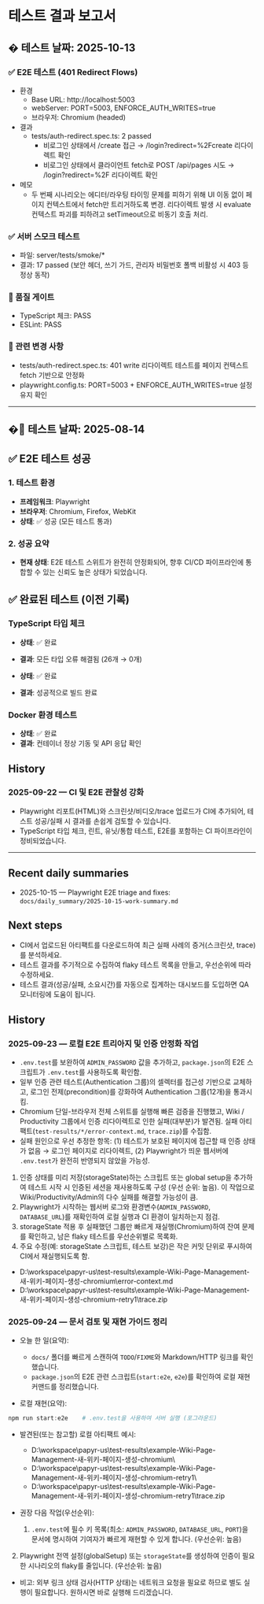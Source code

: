 # 테스트 결과 보고서

## �️ 테스트 날짜: 2025-10-13

### ✅ E2E 테스트 (401 Redirect Flows)

- 환경
  - Base URL: http://localhost:5003
  - webServer: PORT=5003, ENFORCE_AUTH_WRITES=true
  - 브라우저: Chromium (headed)
- 결과
  - tests/auth-redirect.spec.ts: 2 passed
    - 비로그인 상태에서 /create 접근 → /login?redirect=%2Fcreate 리다이렉트 확인
    - 비로그인 상태에서 클라이언트 fetch로 POST /api/pages 시도 → /login?redirect=%2F 리다이렉트 확인
- 메모
  - 두 번째 시나리오는 에디터/라우팅 타이밍 문제를 피하기 위해 UI 이동 없이 페이지 컨텍스트에서 fetch만 트리거하도록 변경. 리다이렉트 발생 시 evaluate 컨텍스트 파괴를 피하려고 setTimeout으로 비동기 호출 처리.

### ✅ 서버 스모크 테스트

- 파일: server/tests/smoke/\*
- 결과: 17 passed (보안 헤더, 쓰기 가드, 관리자 비밀번호 폴백 비활성 시 403 등 정상 동작)

### 🔧 품질 게이트

- TypeScript 체크: PASS
- ESLint: PASS

### 📎 관련 변경 사항

- tests/auth-redirect.spec.ts: 401 write 리다이렉트 테스트를 페이지 컨텍스트 fetch 기반으로 안정화
- playwright.config.ts: PORT=5003 + ENFORCE_AUTH_WRITES=true 설정 유지 확인

---

## �📅 테스트 날짜: 2025-08-14

## ✅ E2E 테스트 성공

### 1. 테스트 환경

- **프레임워크**: Playwright
- **브라우저**: Chromium, Firefox, WebKit
- **상태**: ✅ 성공 (모든 테스트 통과)

### 2. 성공 요약

- **현재 상태**: E2E 테스트 스위트가 완전히 안정화되어, 향후 CI/CD 파이프라인에 통합할 수 있는 신뢰도 높은 상태가 되었습니다.

## ✅ 완료된 테스트 (이전 기록)

### TypeScript 타입 체크

- **상태**: ✅ 완료
- **결과**: 모든 타입 오류 해결됨 (26개 → 0개)

- **상태**: ✅ 완료
- **결과**: 성공적으로 빌드 완료

### Docker 환경 테스트

- **상태**: ✅ 완료
- **결과**: 컨테이너 정상 기동 및 API 응답 확인

## History

### 2025-09-22 — CI 및 E2E 관찰성 강화

- Playwright 리포트(HTML)와 스크린샷/비디오/trace 업로드가 CI에 추가되어, 테스트 성공/실패 시 결과를 손쉽게 검토할 수 있습니다.
- TypeScript 타입 체크, 린트, 유닛/통합 테스트, E2E를 포함하는 CI 파이프라인이 정비되었습니다.

---

## Recent daily summaries

- 2025-10-15 — Playwright E2E triage and fixes: `docs/daily_summary/2025-10-15-work-summary.md`

## Next steps

- CI에서 업로드된 아티팩트를 다운로드하여 최근 실패 사례의 증거(스크린샷, trace)를 분석하세요.
- 테스트 결과를 주기적으로 수집하여 flaky 테스트 목록을 만들고, 우선순위에 따라 수정하세요.
- 테스트 결과(성공/실패, 소요시간)를 자동으로 집계하는 대시보드를 도입하면 QA 모니터링에 도움이 됩니다.

## History

### 2025-09-23 — 로컬 E2E 트리아지 및 인증 안정화 작업

- `.env.test`를 보완하여 `ADMIN_PASSWORD` 값을 추가하고, `package.json`의 E2E 스크립트가 `.env.test`를 사용하도록 확인함.
- 일부 인증 관련 테스트(Authentication 그룹)의 셀렉터를 접근성 기반으로 교체하고, 로그인 전제(precondition)를 강화하여 Authentication 그룹(12개)을 통과시킴.
- Chromium 단일-브라우저 전체 스위트를 실행해 빠른 검증을 진행했고, Wiki / Productivity 그룹에서 인증 리다이렉트로 인한 실패(대부분)가 발견됨. 실패 아티팩트(`test-results/*/error-context.md`, `trace.zip`)를 수집함.
- 실패 원인으로 우선 추정한 항목: (1) 테스트가 보호된 페이지에 접근할 때 인증 상태가 없음 → 로그인 페이지로 리다이렉트, (2) Playwright가 띄운 웹서버에 `.env.test`가 완전히 반영되지 않았을 가능성.

1.  인증 상태를 미리 저장(storageState)하는 스크립트 또는 global setup을 추가하여 테스트 시작 시 인증된 세션을 재사용하도록 구성 (우선 순위: 높음). 이 작업으로 Wiki/Productivity/Admin의 다수 실패를 해결할 가능성이 큼.
2.  Playwright가 시작하는 웹서버 로그와 환경변수(`ADMIN_PASSWORD`, `DATABASE_URL`)를 재확인하여 로컬 실행과 CI 환경이 일치하는지 점검.
3.  storageState 적용 후 실패했던 그룹만 빠르게 재실행(Chromium)하여 잔여 문제를 확인하고, 남은 flaky 테스트를 우선순위별로 목록화.
4.  주요 수정(예: storageState 스크립트, 테스트 보강)은 작은 커밋 단위로 푸시하여 CI에서 재실행되도록 함.

- D:\workspace\papyr-us\test-results\example-Wiki-Page-Management-새-위키-페이지-생성-chromium\error-context.md
- D:\workspace\papyr-us\test-results\example-Wiki-Page-Management-새-위키-페이지-생성-chromium-retry1\trace.zip

### 2025-09-24 — 문서 검토 및 재현 가이드 정리

- 오늘 한 일(요약):
  - `docs/` 폴더를 빠르게 스캔하여 `TODO`/`FIXME`와 Markdown/HTTP 링크를 확인했습니다.
  - `package.json`의 E2E 관련 스크립트(`start:e2e`, `e2e`)를 확인하여 로컬 재현 커맨드를 정리했습니다.

- 로컬 재현(요약):

```powershell
npm run start:e2e    # .env.test을 사용하여 서버 실행 (포그라운드)
```

- 발견된(또는 참고할) 로컬 아티팩트 예시:
  - D:\\workspace\\papyr-us\\test-results\\example-Wiki-Page-Management-새-위키-페이지-생성-chromium\\
  - D:\\workspace\\papyr-us\\test-results\\example-Wiki-Page-Management-새-위키-페이지-생성-chromium-retry1\\
  - D:\\workspace\\papyr-us\\test-results\\example-Wiki-Page-Management-새-위키-페이지-생성-chromium-retry1\\trace.zip

- 권장 다음 작업(우선순위):
  1. `.env.test`에 필수 키 목록(최소: `ADMIN_PASSWORD`, `DATABASE_URL`, `PORT`)을 문서에 명시하여 기여자가 빠르게 재현할 수 있게 합니다. (우선순위: 높음)

2.  Playwright 전역 설정(globalSetup) 또는 `storageState`를 생성하여 인증이 필요한 시나리오의 flaky를 줄입니다. (우선순위: 높음)

- 비고: 외부 링크 상태 검사(HTTP 상태)는 네트워크 요청을 필요로 하므로 별도 실행이 필요합니다. 원하시면 바로 실행해 드리겠습니다.

